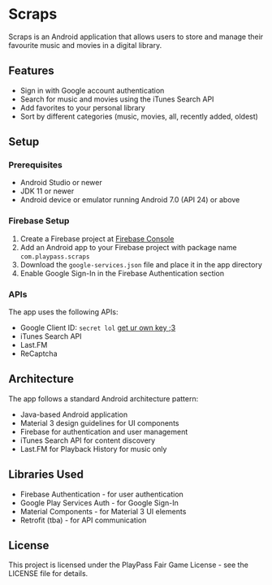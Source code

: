 # Scraps

Scraps is an Android application that allows users to store and manage their favourite music and movies in a digital library.

## Features

- Sign in with Google account authentication
- Search for music and movies using the iTunes Search API
- Add favorites to your personal library
- Sort by different categories (music, movies, all, recently added, oldest)

## Setup

### Prerequisites

- Android Studio or newer
- JDK 11 or newer
- Android device or emulator running Android 7.0 (API 24) or above

### Firebase Setup

1. Create a Firebase project at [Firebase Console](https://console.firebase.google.com/)
2. Add an Android app to your Firebase project with package name `com.playpass.scraps`
3. Download the `google-services.json` file and place it in the app directory
4. Enable Google Sign-In in the Firebase Authentication section

### APIs

The app uses the following APIs:
- Google Client ID: `secret lol` [get ur own key ;3](https://console.cloud.google.com/)
- iTunes Search API
- Last.FM
- ReCaptcha

## Architecture

The app follows a standard Android architecture pattern:
- Java-based Android application
- Material 3 design guidelines for UI components
- Firebase for authentication and user management
- iTunes Search API for content discovery
- Last.FM for Playback History for music only

## Libraries Used

- Firebase Authentication - for user authentication
- Google Play Services Auth - for Google Sign-In
- Material Components - for Material 3 UI elements
- Retrofit (tba) - for API communication

## License

This project is licensed under the PlayPass Fair Game License - see the LICENSE file for details.

